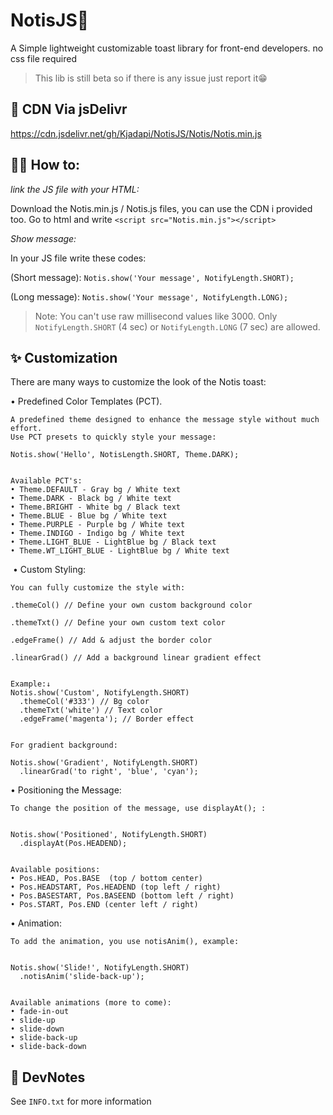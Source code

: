 # NotisJS🍞

A Simple lightweight customizable toast library for front-end developers. no css file required
> This lib is still beta so if there is any issue just report it😁

## 🔗 CDN Via jsDelivr
https://cdn.jsdelivr.net/gh/Kjadapi/NotisJS/Notis/Notis.min.js

## 👨‍💻 How to:
*link the JS file with your HTML:* 

Download the Notis.min.js / Notis.js files, you can use the CDN i provided too. Go to html and write 
`<script src="Notis.min.js"></script>` 

*Show message:*

In your JS file write these codes: 

(Short message):
`Notis.show('Your message', NotifyLength.SHORT);`

(Long message):
`Notis.show('Your message', NotifyLength.LONG);`

> Note: You can't use raw millisecond values like 3000. Only `NotifyLength.SHORT` (4 sec) or `NotifyLength.LONG` (7 sec) are allowed.

## ✨ Customization 

There are many ways to customize the look of the Notis toast:

• Predefined Color Templates (PCT). 
    
    A predefined theme designed to enhance the message style without much effort.
    Use PCT presets to quickly style your message:
    
    Notis.show('Hello', NotisLength.SHORT, Theme.DARK);

    
    Available PCT's:
    • Theme.DEFAULT - Gray bg / White text
    • Theme.DARK - Black bg / White text
    • Theme.BRIGHT - White bg / Black text
    • Theme.BLUE - Blue bg / White text
    • Theme.PURPLE - Purple bg / White text
    • Theme.INDIGO - Indigo bg / White text
    • Theme.LIGHT_BLUE - LightBlue bg / Black text
    • Theme.WT_LIGHT_BLUE - LightBlue bg / White text
  ️
• Custom Styling:
    
    You can fully customize the style with:
    
    .themeCol() // Define your own custom background color 
    
    .themeTxt() // Define your own custom text color
    
    .edgeFrame() // Add & adjust the border color
    
    .linearGrad() // Add a background linear gradient effect

    
    Example:↓
    Notis.show('Custom', NotifyLength.SHORT)
      .themeCol('#333') // Bg color
      .themeTxt('white') // Text color
      .edgeFrame('magenta'); // Border effect

    
    For gradient background:
    
    Notis.show('Gradient', NotifyLength.SHORT)
      .linearGrad('to right', 'blue', 'cyan');
    
• Positioning the Message:

    To change the position of the message, use displayAt(); :

    
    Notis.show('Positioned', NotifyLength.SHORT)
      .displayAt(Pos.HEADEND);

    
    Available positions:
    • Pos.HEAD, Pos.BASE  (top / bottom center)
    • Pos.HEADSTART, Pos.HEADEND (top left / right)
    • Pos.BASESTART, Pos.BASEEND (bottom left / right)
    • Pos.START, Pos.END (center left / right)

  
• Animation:
   
    To add the animation, you use notisAnim(), example:

    
    Notis.show('Slide!', NotifyLength.SHORT)
      .notisAnim('slide-back-up');

    
    Available animations (more to come):
    • fade-in-out
    • slide-up
    • slide-down
    • slide-back-up
    • slide-back-down

## 📝 DevNotes 
See `INFO.txt` for more information
